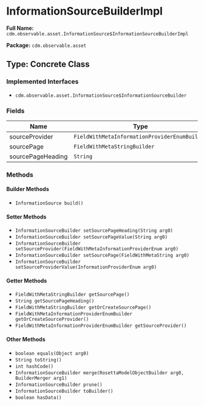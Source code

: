 # InformationSourceBuilderImpl

**Full Name:** `cdm.observable.asset.InformationSource$InformationSourceBuilderImpl`

**Package:** `cdm.observable.asset`

## Type: Concrete Class

### Implemented Interfaces

- `cdm.observable.asset.InformationSource$InformationSourceBuilder`

### Fields

| Name | Type | Description |
|------|------|-------------|
| sourceProvider | `FieldWithMetaInformationProviderEnumBuilder` |  |
| sourcePage | `FieldWithMetaStringBuilder` |  |
| sourcePageHeading | `String` |  |

### Methods

#### Builder Methods

- `InformationSource build()`

#### Setter Methods

- `InformationSourceBuilder setSourcePageHeading(String arg0)`
- `InformationSourceBuilder setSourcePageValue(String arg0)`
- `InformationSourceBuilder setSourceProvider(FieldWithMetaInformationProviderEnum arg0)`
- `InformationSourceBuilder setSourcePage(FieldWithMetaString arg0)`
- `InformationSourceBuilder setSourceProviderValue(InformationProviderEnum arg0)`

#### Getter Methods

- `FieldWithMetaStringBuilder getSourcePage()`
- `String getSourcePageHeading()`
- `FieldWithMetaStringBuilder getOrCreateSourcePage()`
- `FieldWithMetaInformationProviderEnumBuilder getOrCreateSourceProvider()`
- `FieldWithMetaInformationProviderEnumBuilder getSourceProvider()`

#### Other Methods

- `boolean equals(Object arg0)`
- `String toString()`
- `int hashCode()`
- `InformationSourceBuilder merge(RosettaModelObjectBuilder arg0, BuilderMerger arg1)`
- `InformationSourceBuilder prune()`
- `InformationSourceBuilder toBuilder()`
- `boolean hasData()`


